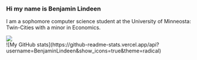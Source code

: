 ### Hi my name is Benjamin Lindeen

I am a sophomore computer science student at the University of Minneosta: Twin-Cities with a minor in Economics.

<img src="https://github-readme-stats.vercel.app/api/wakatime?username=BenjaminLindeen&theme=radical&layout=compact">
<br/>
![My GitHub stats](https://github-readme-stats.vercel.app/api?username=BenjaminLindeen&show_icons=true&theme=radical)



